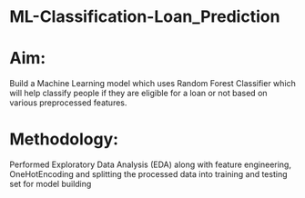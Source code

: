 # ML-Classification-Loan_Prediction

# Aim: 
Build a Machine Learning model which uses Random Forest Classifier which will help classify
people if they are eligible for a loan or not based on various preprocessed features.
# Methodology: 
Performed Exploratory Data Analysis (EDA) along with feature engineering,
OneHotEncoding and splitting the processed data into training and testing set for model building
